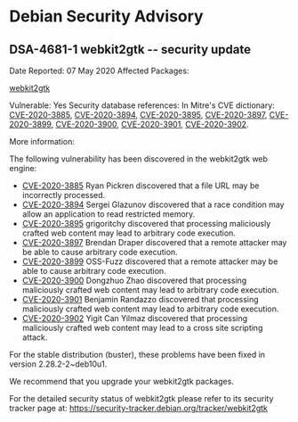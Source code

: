 
Debian Security Advisory
========================


DSA-4681-1 webkit2gtk -- security update
----------------------------------------



Date Reported:
07 May 2020
Affected Packages:

[webkit2gtk](https://packages.debian.org/src:webkit2gtk)

Vulnerable:
Yes
Security database references:
In Mitre's CVE dictionary: [CVE-2020-3885](https://security-tracker.debian.org/tracker/CVE-2020-3885), [CVE-2020-3894](https://security-tracker.debian.org/tracker/CVE-2020-3894), [CVE-2020-3895](https://security-tracker.debian.org/tracker/CVE-2020-3895), [CVE-2020-3897](https://security-tracker.debian.org/tracker/CVE-2020-3897), [CVE-2020-3899](https://security-tracker.debian.org/tracker/CVE-2020-3899), [CVE-2020-3900](https://security-tracker.debian.org/tracker/CVE-2020-3900), [CVE-2020-3901](https://security-tracker.debian.org/tracker/CVE-2020-3901), [CVE-2020-3902](https://security-tracker.debian.org/tracker/CVE-2020-3902).  

More information:

The following vulnerability has been discovered in the webkit2gtk web
engine:


* [CVE-2020-3885](https://security-tracker.debian.org/tracker/CVE-2020-3885)
Ryan Pickren discovered that a file URL may be incorrectly
 processed.
* [CVE-2020-3894](https://security-tracker.debian.org/tracker/CVE-2020-3894)
Sergei Glazunov discovered that a race condition may allow an
 application to read restricted memory.
* [CVE-2020-3895](https://security-tracker.debian.org/tracker/CVE-2020-3895)
grigoritchy discovered that processing maliciously crafted web
 content may lead to arbitrary code execution.
* [CVE-2020-3897](https://security-tracker.debian.org/tracker/CVE-2020-3897)
Brendan Draper discovered that a remote attacker may be able to
 cause arbitrary code execution.
* [CVE-2020-3899](https://security-tracker.debian.org/tracker/CVE-2020-3899)
OSS-Fuzz discovered that a remote attacker may be able to cause
 arbitrary code execution.
* [CVE-2020-3900](https://security-tracker.debian.org/tracker/CVE-2020-3900)
Dongzhuo Zhao discovered that processing maliciously crafted web
 content may lead to arbitrary code execution.
* [CVE-2020-3901](https://security-tracker.debian.org/tracker/CVE-2020-3901)
Benjamin Randazzo discovered that processing maliciously crafted
 web content may lead to arbitrary code execution.
* [CVE-2020-3902](https://security-tracker.debian.org/tracker/CVE-2020-3902)
Yigit Can Yilmaz discovered that processing maliciously crafted
 web content may lead to a cross site scripting attack.


For the stable distribution (buster), these problems have been fixed in
version 2.28.2-2~deb10u1.


We recommend that you upgrade your webkit2gtk packages.


For the detailed security status of webkit2gtk please refer to
its security tracker page at:
<https://security-tracker.debian.org/tracker/webkit2gtk>





